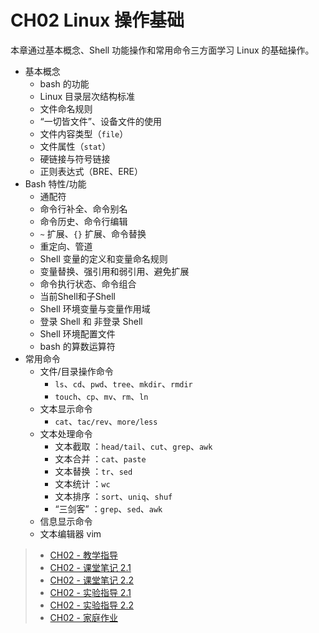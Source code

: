 # CH02 Linux 操作基础

本章通过基本概念、Shell 功能操作和常用命令三方面学习 Linux 的基础操作。

* 基本概念
  * bash 的功能
  * Linux 目录层次结构标准
  * 文件命名规则
  * “一切皆文件”、设备文件的使用
  * 文件内容类型（`file`）
  * 文件属性（`stat`）
  * 硬链接与符号链接
  * 正则表达式（BRE、ERE）
* Bash 特性/功能
  * 通配符
  * 命令行补全、命令别名
  * 命令历史、命令行编辑
  * `~` 扩展、`{}` 扩展、命令替换
  * 重定向、管道
  * Shell 变量的定义和变量命名规则
  * 变量替换、强引用和弱引用、避免扩展
  * 命令执行状态、命令组合
  * 当前Shell和子Shell
  * Shell 环境变量与变量作用域
  * 登录 Shell 和 非登录 Shell
  * Shell 环境配置文件
  * bash 的算数运算符
* 常用命令
  * 文件/目录操作命令
    * `ls`、`cd`、`pwd`、`tree`、`mkdir`、`rmdir`
	* `touch`、`cp`、`mv`、`rm`、`ln`
  * 文本显示命令
    * `cat`、`tac/rev`、`more/less`
  * 文本处理命令
	* 文本截取 ：`head/tail`、`cut`、`grep`、`awk`
    * 文本合并 ：`cat`、`paste`
	* 文本替换 ：`tr`、`sed`
	* 文本统计 ：`wc`
	* 文本排序 ：`sort`、`uniq`、`shuf`
    * “三剑客” ：`grep`、`sed`、`awk` 
  * 信息显示命令
  * 文本编辑器 vim


>* [CH02 - 教学指导](guidelines.md)
>* [CH02 - 课堂笔记 2.1](lecture_notes_02-01.md)
>* [CH02 - 课堂笔记 2.2](lecture_notes_02-02.md)
>* [CH02 - 实验指导 2.1](experiment_02-01.md)
>* [CH02 - 实验指导 2.2](experiment_02-02.md)
>* [CH02 - 家庭作业](assignments.md)
